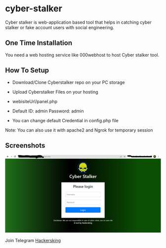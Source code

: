 # cyber-stalker
Cyber stalker is web-application based tool that helps in catching cyber stalker or fake account users with social engineering.



## One Time Installation

You need a web hosting service  like 000webhost to host Cyber stalker tool. 
    
## How To Setup

- Download/Clone Cyberstalker repo on your PC storage

- Upload Cyberstalker Files on your hosting

- webisiteUrl/panel.php
- Default ID: admin Password: admin
- You can change default Credential in config.php file

Note: You can also use it with apache2 and Ngrok for temporary session

## Screenshots

![App Screenshot](https://github.com/kinghacker0/cyber-stalker/blob/main/Screenshot.jpg)



Join Telegram <a href="https://bio.site/hackersking.in">Hackersking</a>
